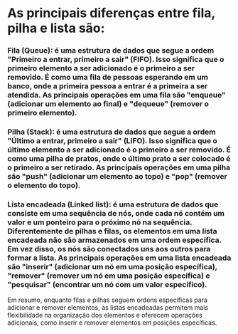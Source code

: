 # As principais diferenças entre fila, pilha e lista são:

### Fila (Queue): é uma estrutura de dados que segue a ordem "Primeiro a entrar, primeiro a sair" (FIFO). Isso significa que o primeiro elemento a ser adicionado é o primeiro a ser removido. É como uma fila de pessoas esperando em um banco, onde a primeira pessoa a entrar é a primeira a ser atendida. As principais operações em uma fila são "enqueue" (adicionar um elemento ao final) e "dequeue" (remover o primeiro elemento).

### Pilha (Stack): é uma estrutura de dados que segue a ordem "Último a entrar, primeiro a sair" (LIFO). Isso significa que o último elemento a ser adicionado é o primeiro a ser removido. É como uma pilha de pratos, onde o último prato a ser colocado é o primeiro a ser retirado. As principais operações em uma pilha são "push" (adicionar um elemento ao topo) e "pop" (remover o elemento do topo).

### Lista encadeada (Linked list): é uma estrutura de dados que consiste em uma sequência de nós, onde cada nó contém um valor e um ponteiro para o próximo nó na sequência. Diferentemente de pilhas e filas, os elementos em uma lista encadeada não são armazenados em uma ordem específica. Em vez disso, os nós são conectados uns aos outros para formar a lista. As principais operações em uma lista encadeada são "inserir" (adicionar um nó em uma posição específica), "remover" (remover um nó em uma posição específica) e "pesquisar" (encontrar um nó com um valor específico).

Em resumo, enquanto filas e pilhas seguem ordens específicas para adicionar e remover elementos, as listas encadeadas permitem mais flexibilidade na organização dos elementos e oferecem operações adicionais, como inserir e remover elementos em posições específicas.
